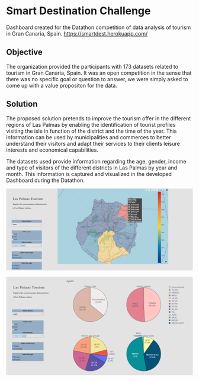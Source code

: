 # Smart Destination Challenge

Dashboard created for the Datathon competition of data analysis of tourism in Gran Canaria, Spain. https://smartdest.herokuapp.com/

## Objective

The organization provided the participants with 173 datasets related to tourism in Gran Canaria, Spain. It was an open competition in the sense that there was no specific goal or question to answer, we were simply asked to come up with a value propositon for the data.

## Solution

The proposed solution pretends to improve the tourism offer in the different regions of Las Palmas by enabling the identification of tourist profiles visiting the isle in function of the district and the time of the year. This information can be used by municipalities and commerces to better understand their visitors and adapt their services to their clients leisure interests and economical capabilities.

The datasets used provide information regarding the age, gender, income and type of visitors of the different districts in Las Palmas by year and month. This information is captured and visualized in the developed Dashboard during the Datathon.

![Map on final Dashboard](dashboard_img_1.png)

![Pie charts on final Dashboard](dashboard_img_2.png)

